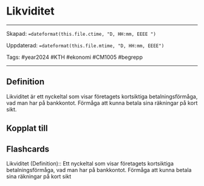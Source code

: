 # Likviditet

---

Skapad: `=dateformat(this.file.ctime, "D, HH:mm, EEEE ")`

Uppdaterad: `=dateformat(this.file.mtime, "D, HH:mm, EEEE")`

Tags: #year2024 #KTH #ekonomi #CM1005 #begrepp

---

## Definition

Likviditet är ett nyckeltal som visar företagets kortsiktiga betalningsförmåga, vad man har på bankkontot. Förmåga att kunna betala sina räkningar på kort sikt.

## Kopplat till

## Flashcards

Likviditet (Definition):: Ett nyckeltal som visar företagets kortsiktiga betalningsförmåga, vad man har på bankkontot. Förmåga att kunna betala sina räkningar på kort sikt

